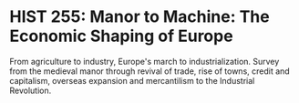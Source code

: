 # HIST 255: Manor to Machine: The Economic Shaping of Europe

From agriculture to industry, Europe's march to industrialization. Survey from the medieval manor through revival of trade, rise of towns, credit and capitalism, overseas expansion and mercantilism to the Industrial Revolution.